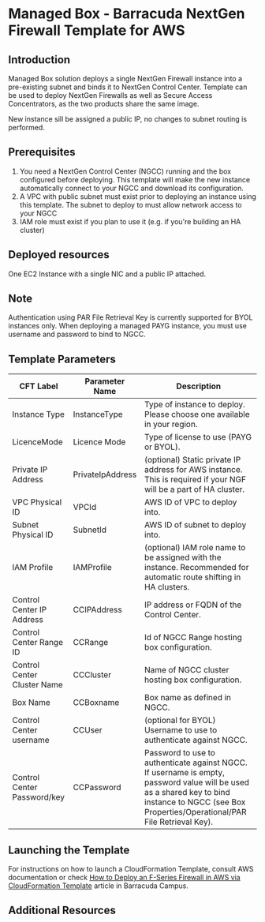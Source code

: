 # Managed Box - Barracuda NextGen Firewall Template for AWS

## Introduction
Managed Box solution deploys a single NextGen Firewall instance into a pre-existing subnet and binds it to NextGen Control Center. Template can be used to deploy NextGen Firewalls as well as Secure Access Concentrators, as the two products share the same image.

New instance sill be assigned a public IP, no changes to subnet routing is performed.

## Prerequisites
1. You need a NextGen Control Center (NGCC) running and the box configured before deploying. This template will make the new instance automatically connect to your NGCC and download its configuration.
1. A VPC with public subnet must exist prior to deploying an instance using this template. The subnet to deploy to must allow network access to your NGCC
1. IAM role must exist if you plan to use it (e.g. if you're building an HA cluster)

## Deployed resources
One EC2 Instance with a single NIC and a public IP attached.

## Note
Authentication using PAR File Retrieval Key is currently supported for BYOL instances only. When deploying a managed PAYG instance, you must use username and password to bind to NGCC.

## Template Parameters

CFT Label | Parameter Name |  Description
---|---|---
Instance Type | InstanceType | Type of instance to deploy. Please choose one available in your region.
LicenceMode | Licence Mode | Type of license to use (PAYG or BYOL).
Private IP Address | PrivateIpAddress | (optional) Static private IP address for AWS instance. This is required if your NGF will be a part of HA cluster.
VPC Physical ID | VPCId | AWS ID of VPC to deploy into.
Subnet Physical ID | SubnetId | AWS ID of subnet to deploy into.
IAM Profile | IAMProfile | (optional) IAM role name to be assigned with the instance. Recommended for automatic route shifting in HA clusters.
Control Center IP Address | CCIPAddress | IP address or FQDN of the Control Center.
Control Center Range ID | CCRange | Id of NGCC Range hosting box configuration.
Control Center Cluster Name | CCCluster | Name of NGCC cluster hosting box configuration.
Box Name | CCBoxname | Box name as defined in NGCC.
Control Center username | CCUser | (optional for BYOL) Username to use to authenticate against NGCC.
Control Center Password/key | CCPassword | Password to use to authenticate against NGCC. If username is empty, password value will be used as a shared key to bind instance to NGCC (see Box Properties/Operational/PAR File Retrieval Key).



## Launching the Template
For instructions on how to launch a CloudFormation Template, consult AWS documentation or check [How to Deploy an F-Series Firewall in AWS via CloudFormation Template](https://campus.barracuda.com/product/cloudgenfirewall/doc/96026606/) article in Barracuda Campus.

## Additional Resources
